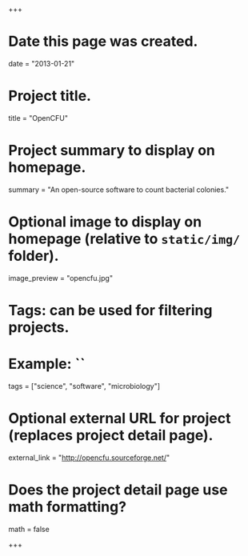 +++
# Date this page was created.
date = "2013-01-21"

# Project title.
title = "OpenCFU"

# Project summary to display on homepage.
summary = "An open-source software to count bacterial colonies."

# Optional image to display on homepage (relative to `static/img/` folder).
image_preview = "opencfu.jpg"

# Tags: can be used for filtering projects.
# Example: ``
tags = ["science", "software", "microbiology"]

# Optional external URL for project (replaces project detail page).
external_link = "http://opencfu.sourceforge.net/"

# Does the project detail page use math formatting?
math = false

+++

